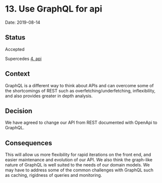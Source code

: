 # 13. Use GraphQL for api

Date: 2019-08-14

## Status

Accepted

Supercedes [4. api](0004-api.md)

## Context

GraphQL is a different way to think about APIs and can overcome some of the shortcomings of REST such as overfetching/underfetching, inflexibility, and also provides greater in depth analysis.

## Decision

We have agreed to change our API from REST documented with OpenApi to GraphQL.

## Consequences

This will allow us more flexibility for rapid iterations on the front end, and easier maintenance and evolution of our API. We also think the graph-like nature of GraphQL is well suited to the needs of our domain models. We may have to address some of the common challenges with GraphQL such as caching, rigidness of queries and monitoring.
